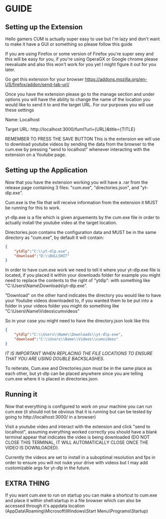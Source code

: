 # GUIDE
## Setting up the Extension
Hello gamers CUM is actually super easy to use but I'm lazy and don't want to make it have a GUI or something so please follow this guide

If you are using Firefox or some version of Firefox you're super sexy and this will be easy for you, if you're using OperaGX or Google chrome please reevaluate and also this won't work for you yet I might figure it out for you later.

Go get this extension for your browser https://addons.mozilla.org/en-US/firefox/addon/send-tab-url/

Once you have the extension please go to the manage section and under options you will have the ability to change the name of the location you would like to send it to and the target URL. For our purposes you will use these settings

Name: Localhost

Target URL: http://localhost:3000/fuml?url={URL}&title={TITLE}

REMEMBER TO PRESS THE SAVE BUTTON 
This is the extension we will use to download youtube videos by sending the data from the browser to the cum.exe by pressing "send to localhost" whenever interacting with the extension on a Youtube page.

## Setting up the Application
Now that you have the extension working you will have a .rar from the release page containing 3 files: "cum.exe", "directories.json", and "yt-dlp.exe".

Cum.exe is the file that will receive information from the extension it MUST be running for this to work.

yt-dlp.exe is a file which is given arguements by the cum.exe file in order to actually install the youtube video at the target location.

Directories.json contains the configuration data and MUST be in the same directory as "cum.exe", by default it will contain:

```json
{
    "ytdlp":"C:\\yt-dlp.exe",
    "download":"D:\\BULLSHIT"
}
```


In order to have cum.exe work we need to tell it where your yt-dlp.exe file is located, if you placed it within your downloads folder for example you might need to replace the contents to the right of "ytdlp": with something like "C:\\Users\\Name\\Downloads\\yt-dlp.exe". 

"Download" on the other hand indicates the directory you would like to have your Youtube videos downloaded to, if you wanted them to be put into a folder in your videos folder you might do something like "C:\\Users\\Name\\Videos\\cumvideos"

So in your case you might need to have the directory.json look like this

```json
{
    "ytdlp":"C:\\Users\\Name\\Downloads\\yt-dlp.exe",
    "download":"C:\\Users\\Name\\Videos\\cumvideos"
}
```

*IT IS IMPORTANT WHEN REPLACING THE FILE LOCATIONS TO ENSURE THAT YOU ARE USING DOUBLE BACKSLASHES.*

To reiterate, Cum.exe and Directories.json must be in the same place as each other, but yt-dlp can be placed anywhere since you are telling cum.exe where it is placed in directories.json.

## Running it
Now that everything is configured to work on your machine you can run cum.exe (it should not be obvious that it is running but can be tested by going to http://localhost:3000/ in a browser) 

Visit a youtube video and interact with the extension and click "send to localhost", assuming everything worked correctly you should have a blank terminal appear that indicates the video is being downloaded (DO NOT CLOSE THIS TERMINAL, IT WILL AUTOMATICALLY CLOSE ONCE THE VIDEO IS DOWNLOADED). 

Currently the videos are set to install in a suboptimal resolution and fps in order to ensure you will not nuke your drive with videos but I may add customizable args for yt-dlp in the future.

## EXTRA THING 
If you want cum.exe to run on startup you can make a shortcut to cum.exe and place it within shell:startup in a file browser which can also be accessed through it's appdata location (AppData\Roaming\Microsoft\Windows\Start Menu\Programs\Startup)
